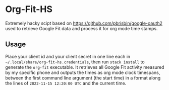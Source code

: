 # Org-Fit-HS

Extremely hacky scipt based on https://github.com/pbrisbin/google-oauth2 used to retrieve Google Fit data
and process it for org mode time stamps.

## Usage
Place your client id and your client secret in one line each in `~/.local/share/org-fit-hs.credentials`, then run `stack install` to generate the `org-fit` executable.
It retrieves all Google Fit activity measured by my specific phone and outputs the times as org mode clock timespans, between the first command line argument (the start time) in a format along the lines of `2022-11-15 12:20:00 UTC` and the current time.
